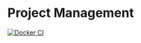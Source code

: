 # Project Management

[![Docker CI](https://github.com/mdarif/project-management/actions/workflows/docker.yml/badge.svg?branch=master)](https://github.com/mdarif/project-management/actions/workflows/docker.yml)
